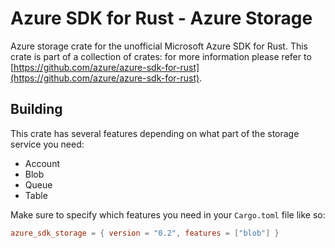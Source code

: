 # Azure SDK for Rust - Azure Storage 

Azure storage crate for the unofficial Microsoft Azure SDK for Rust. This crate is part of a collection of crates: for more information please refer to [https://github.com/azure/azure-sdk-for-rust](https://github.com/azure/azure-sdk-for-rust).

## Building

This crate has several features depending on what part of the storage service you need:
* Account
* Blob
* Queue
* Table

Make sure to specify which features you need in your `Cargo.toml` file like so:

```toml
azure_sdk_storage = { version = "0.2", features = ["blob"] }
```
